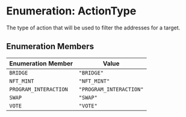 # Enumeration: ActionType

The type of action that will be used to filter the addresses for a target.

## Enumeration Members

| Enumeration Member    | Value                   |
| --------------------- | ----------------------- |
| `BRIDGE`              | `"BRIDGE"`              |
| `NFT_MINT`            | `"NFT_MINT"`            |
| `PROGRAM_INTERACTION` | `"PROGRAM_INTERACTION"` |
| `SWAP`                | `"SWAP"`                |
| `VOTE`                | `"VOTE"`                |
